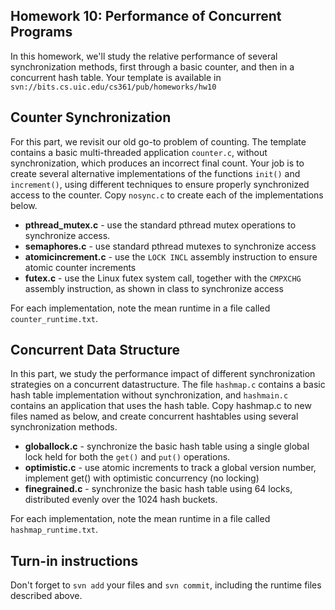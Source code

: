 <div id="patternMainContents"><div class="twikiContentHeader"></div><div class="patternContent"><div class="patternTopic"> <h2><a name="Homework_10_Performance_of_Concu"></a> Homework 10: Performance of Concurrent Programs </h2>
<p>
In this homework, we'll study the relative performance of several synchronization methods, first through a basic counter, and then in a concurrent hash table. Your template is available in <code>svn://bits.cs.uic.edu/cs361/pub/homeworks/hw10</code>
</p><p>
</p><h2><a name="Counter_Synchronization"></a> Counter Synchronization </h2>
<p>
For this part, we revisit our old go-to problem of counting. The template contains a basic multi-threaded application <code>counter.c</code>, without synchronization, which produces an incorrect final count. Your job is to create several alternative implementations of the functions <code>init()</code> and <code>increment()</code>, using different techniques to ensure properly synchronized access to the counter. Copy <code>nosync.c</code> to create each of the implementations below.
</p><p> </p><ul>
<li> <strong>pthread_mutex.c</strong> - use the standard pthread mutex operations to synchronize access.
</li> <li> <strong>semaphores.c</strong> - use standard pthread mutexes to synchronize access
</li> <li> <strong>atomicincrement.c</strong> - use the <code>LOCK INCL</code> assembly instruction to ensure atomic counter increments
</li> <li> <strong>futex.c</strong> - use the Linux futex system call, together with the <code>CMPXCHG</code> assembly instruction, as shown in class to synchronize access
</li></ul> 
<p>
For each implementation, note the mean runtime in a file called <code>counter_runtime.txt</code>. 
</p><p>
</p><h2><a name="Concurrent_Data_Structure"></a> Concurrent Data Structure </h2>
<p>
In this part, we study the performance impact of different synchronization strategies on a concurrent datastructure. The file <code>hashmap.c</code> contains a basic hash table implementation without synchronization, and <code>hashmain.c</code> contains an application that uses the hash table. Copy hashmap.c to new files named as below, and create concurrent hashtables using several synchronization methods. 
</p><p> </p><ul>
<li> <strong>globallock.c</strong> - synchronize the basic hash table using a single global lock held for both the <code>get()</code> and <code>put()</code> operations.
</li> <li> <strong>optimistic.c</strong> - use atomic increments to track a global version number, implement get() with optimistic concurrency (no locking)
</li> <li> <strong>finegrained.c</strong> - synchronize the basic hash table using 64 locks, distributed evenly over the 1024 hash buckets. 
</li></ul> 
<p>
For each implementation, note the mean runtime in a file called <code>hashmap_runtime.txt</code>. 
</p><p>
</p><h2><a name="Turn_in_instructions"></a> Turn-in instructions </h2>
<p>
Don't forget to <code>svn add</code> your files and <code>svn commit</code>, including the runtime files described above. </p></div><!-- /patternTopic-->
<div class="twikiContentFooter"></div></div><!-- /patternContent-->
<a name="topic-actions"></a><div class="patternTopicActions"><div class="patternTopicAction"><span class="patternActionButtons"></span></div><!--/patternTopicAction--></div><!--/patternTopicActions-->
</div>